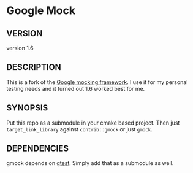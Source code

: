 # Google Mock

## VERSION

version 1.6

## DESCRIPTION

This is a fork of the [Google mocking framework](https://github.com/google/googlemock).
I use it for my personal testing needs and it turned out 1.6 worked best for me.

## SYNOPSIS

Put this repo as a submodule in your cmake based project.
Then just `target_link_library` against `contrib::gmock` or just `gmock`.

## DEPENDENCIES

gmock depends on [gtest](https://github.com/Drako/gtest).
Simply add that as a submodule as well.
